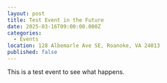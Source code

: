 ```yaml
---
layout: post
title: Test Event in the Future
date: 2025-03-16T09:00:00.000Z
categories:
  - Events
location: 128 Albemarle Ave SE, Roanoke, VA 24013
published: false
---
```

This is a test event to see what happens.
